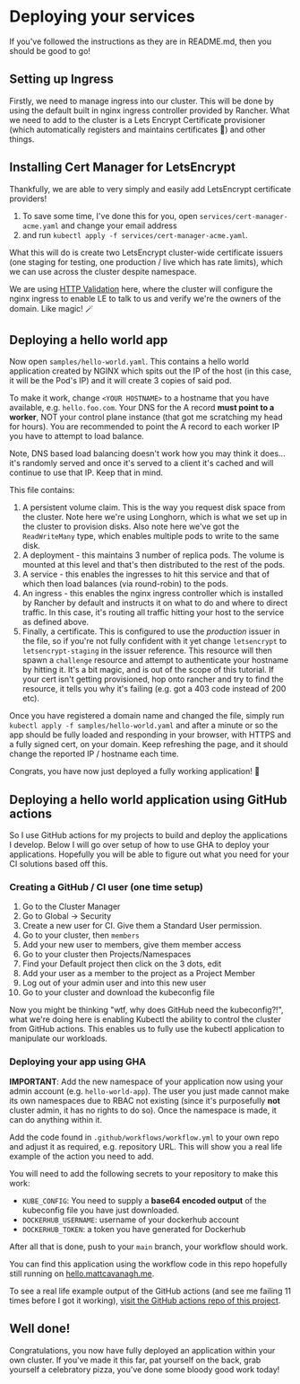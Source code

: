 # Deploying your services

If you've followed the instructions as they are in README.md, then you should be good to go!

## Setting up Ingress

Firstly, we need to manage ingress into our cluster. This will be done by using the default built in nginx ingress controller provided by Rancher. What we need to add to the cluster is a Lets Encrypt Certificate provisioner (which automatically registers and maintains certificates :tada:) and other things.

## Installing Cert Manager for LetsEncrypt

Thankfully, we are able to very simply and easily add LetsEncrypt certificate providers!

1) To save some time, I've done this for you, open `services/cert-manager-acme.yaml` and change your email address
2) and run `kubectl apply -f services/cert-manager-acme.yaml`.

What this will do is create two LetsEncrypt cluster-wide certificate issuers (one staging for testing, one production / live which has rate limits), which we can use across the cluster despite namespace.

We are using [HTTP Validation](https://cert-manager.io/docs/tutorials/acme/http-validation/) here, where the cluster will configure the nginx ingress to enable LE to talk to us and verify we're the owners of the domain. Like magic! 🪄

## Deploying a hello world app

Now open `samples/hello-world.yaml`. This contains a hello world application created by NGINX which spits out the IP of the host (in this case, it will be the Pod's IP) and it will create 3 copies of said pod.

To make it work, change `<YOUR HOSTNAME>` to a hostname that you have available, e.g. `hello.foo.com`. Your DNS for the A record **must point to a worker**, NOT your control plane instance (that got me scratching my head for hours). You are recommended to point the A record to each worker IP you have to attempt to load balance. 

Note, DNS based load balancing doesn't work how you may think it does... it's randomly served and once it's served to a client it's cached and will continue to use that IP. Keep that in mind.

This file contains:

1) A persistent volume claim. This is the way you request disk space from the cluster. Note here we're using Longhorn, which is what we set up in the cluster to provision disks. Also note here we've got the `ReadWriteMany` type, which enables multiple pods to write to the same disk.
2) A deployment - this maintains 3 number of replica pods. The volume is mounted at this level and that's then distributed to the rest of the pods.
3) A service - this enables the ingresses to hit this service and that of which then load balances (via round-robin) to the pods.
4) An ingress - this enables the nginx ingress controller which is installed by Rancher by default and instructs it on what to do and where to direct traffic. In this case, it's routing all traffic hitting your host to the service as defined above.
5) Finally, a certificate. This is configured to use the *production* issuer in the file, so if you're not fully confident with it yet change `letsencrypt` to `letsencrypt-staging` in the issuer reference. This resource will then spawn a `challenge` resource and attempt to authenticate your hostname by hitting it. It's a bit magic, and is out of the scope of this tutorial. If your cert isn't getting provisioned, hop onto rancher and try to find the resource, it tells you why it's failing (e.g. got a 403 code instead of 200 etc).

Once you have registered a domain name and changed the file, simply run `kubectl apply -f samples/hello-world.yaml` and after a minute or so the app should be fully loaded and responding in your browser, with HTTPS and a fully signed cert, on your domain. Keep refreshing the page, and it should change the reported IP / hostname each time.

Congrats, you have now just deployed a fully working application! 🎉

## Deploying a hello world application using GitHub actions

So I use GitHub actions for my projects to build and deploy the applications I develop. Below I will go over setup of how to use GHA to deploy your applications. Hopefully you will be able to figure out what you need for your CI solutions based off this.

### Creating a GitHub / CI user (one time setup)

1) Go to the Cluster Manager
2) Go to Global -> Security
3) Create a new user for CI. Give them a Standard User permission.
4) Go to your cluster, then `members`
5) Add your new user to members, give them member access
6) Go to your cluster then Projects/Namespaces
7) Find your Default project then click on the 3 dots, edit
8) Add your user as a member to the project as a Project Member
9) Log out of your admin user and into this new user
10) Go to your cluster and download the kubeconfig file

Now you might be thinking "wtf, why does GitHub need the kubeconfig?!", what we're doing here is enabling Kubectl the ability to control the cluster from GitHub actions. This enables us to fully use the kubectl application to manipulate our workloads.

### Deploying your app using GHA

**IMPORTANT**: Add the new namespace of your application now using your admin account (e.g. `hello-world-app`). The user you just made cannot make its own namespaces due to RBAC not existing (since it's purposefully **not** cluster admin, it has no rights to do so). Once the namespace is made, it can do anything within it.

Add the code found in `.github/workflows/workflow.yml` to your own repo and adjust it as required, e.g. repository URL. This will show you a real life example of the action you need to add.

You will need to add the following secrets to your repository to make this work:

* `KUBE_CONFIG`: You need to supply a **base64 encoded output** of the kubeconfig file you have just downloaded.
* `DOCKERHUB_USERNAME`: username of your dockerhub account
* `DOCKERHUB_TOKEN`: a token you have generated for Dockerhub

After all that is done, push to your `main` branch, your workflow should work.

You can find this application using the workflow code in this repo hopefully still running on [hello.mattcavanagh.me](hello.mattcavanagh.me).

To see a real life example output of the GitHub actions (and see me failing 11 times before I got it working), [visit the GitHub actions repo of this project](https://github.com/Maelstromeous/k8s-cluster/actions).

## Well done!

Congratulations, you now have fully deployed an application within your own cluster. If you've made it this far, pat yourself on the back, grab yourself a celebratory pizza, you've done some bloody good work today!
